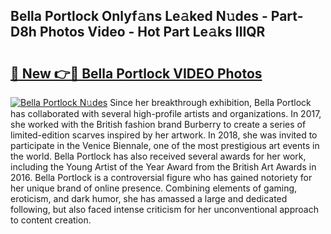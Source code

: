 ## Bella Portlock Onlyf𝚊ns Le𝚊ked N𝚞des - Part-D8h Photos Video - Hot Part Le𝚊ks IlIQR

# <h2><a href="http://ab79520.deff.icu/?id=Bella+Portlock">🔗 New 👉🔴 Bella Portlock VIDEO Photos</a></h2>

[![Bella Portlock N𝚞des](https://i.imgur.com/rIISA9y.gif)](http://ab79520.deff.icu/?id=Bella+Portlock)
Since her breakthrough exhibition, Bella Portlock has collaborated with several high-profile artists and organizations. In 2017, she worked with the British fashion brand Burberry to create a series of limited-edition scarves inspired by her artwork. In 2018, she was invited to participate in the Venice Biennale, one of the most prestigious art events in the world. Bella Portlock has also received several awards for her work, including the Young Artist of the Year Award from the British Art Awards in 2016. Bella Portlock is a controversial figure who has gained notoriety for her unique brand of online presence. Combining elements of gaming, eroticism, and dark humor, she has amassed a large and dedicated following, but also faced intense criticism for her unconventional approach to content creation.
